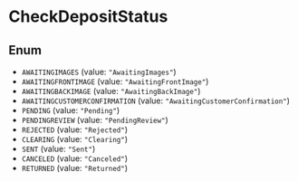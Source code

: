 # CheckDepositStatus

## Enum

* `AWAITINGIMAGES` (value: `"AwaitingImages"`)
* `AWAITINGFRONTIMAGE` (value: `"AwaitingFrontImage"`)
* `AWAITINGBACKIMAGE` (value: `"AwaitingBackImage"`)
* `AWAITINGCUSTOMERCONFIRMATION` (value: `"AwaitingCustomerConfirmation"`)
* `PENDING` (value: `"Pending"`)
* `PENDINGREVIEW` (value: `"PendingReview"`)
* `REJECTED` (value: `"Rejected"`)
* `CLEARING` (value: `"Clearing"`)
* `SENT` (value: `"Sent"`)
* `CANCELED` (value: `"Canceled"`)
* `RETURNED` (value: `"Returned"`)

